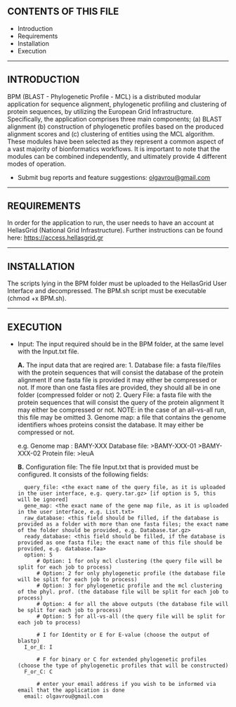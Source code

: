 CONTENTS OF THIS FILE
---------------------
   
 * Introduction
 * Requirements
 * Installation
 * Execution
 
----------------
 INTRODUCTION
----------------

BPM (BLAST - Phylogenetic Profile - MCL) is a distributed modular application 
for sequence alignment, phylogenetic profiling and clustering of protein sequences, 
by utilizing the European Grid Infrastructure. 
Specifically, the application comprises three main components; 
(a) BLAST alignment 
(b) construction of phylogenetic profiles based on the produced alignment scores and 
(c) clustering of entities using the MCL algorithm. 
These modules have been selected as they represent a common aspect of a vast majority 
of bionformatics workflows. It is important to note that the modules can be combined independently, 
and ultimately provide 4 different modes of operation.

 * Submit bug reports and feature suggestions: olgavrou@gmail.com
 
--------------- 
 REQUIREMENTS
---------------

In order for the application to run, the user needs to have an account 
at HellasGrid (National Grid Infrastructure). 
Further instructions can be found here: https://access.hellasgrid.gr

--------------- 
 INSTALLATION
---------------

The scripts lying in the BPM folder must be uploaded to the HellasGrid User Interface and decompressed.
The BPM.sh script must be executable (chmod +x BPM.sh).

--------------- 
 EXECUTION
---------------

* Input:
  The input required should be in the BPM folder, at the same level with the Input.txt file.

  <b>A.</b> The input data that are reqired are:
      1. Database file: a fasta file/files with the protein sequences that will consist the database of the protein alignment
        If one fasta file is provided it may either be compressed or not.
        If more than one fasta files are provided, they should all be in one folder (compressed folder or not)
      2. Query File: a fasta file with the protein sequences that will consist the query of the protein alignment
        It may either be compressed or not.
        NOTE: in the case of an all-vs-all run, this file may be omitted
      3. Genome map: a file that contains the genome identifiers whoes proteins consist the database.
        It may either be compressed or not.
    
    e.g. Genome map : BAMY-XXX
         Database file: >BAMY-XXX-01
                        <protein sequence>
                        >BAMY-XXX-02
                        <protein sequence>
         Protein file:  >leuA
                        <protein sequence>

  <b>B.</b> Configuration file:
      The file Input.txt that is provided must be configured.
      It consists of the following fields:

        query_file: <the exact name of the query file, as it is uploaded in the user interface, e.g. query.tar.gz> [if option is 5, this will be ignored]
        gene_map: <the exact name of the gene map file, as it is uploaded in the user interface, e.g. List.txt>
        raw_database: <this field should be filled, if the database is provided as a folder with more than one fasta files; the exact name of the folder should be provided, e.g. Database.tar.gz>
        ready_database: <this field should be filled, if the database is provided as one fasta file; the exact name of this file should be provided, e.g. database.faa>
        option: 5 
            # Option: 1 for only mcl clustering (the query file will be split for each job to process)
            # Option: 2 for only phylogenetic profile (the database file will be split for each job to process)
            # Option: 3 for phylogenetic profile and the mcl clustering of the phyl. prof. (the database file will be split for each job to process)
            # Option: 4 for all the above outputs (the database file will be split for each job to process)
            # Option: 5 for all-vs-all (the query file will be split for each job to process) 

            # I for Identity or E for E-value (choose the output of blastp)
        I_or_E: I
  
            # F for binary or C for extended phylogenetic profiles (choose the type of phylogenetic profiles that will be constructed)
        F_or_C: C

            # enter your email address if you wish to be informed via email that the application is done
        email: olgavrou@gmail.com







